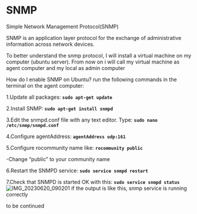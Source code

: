 # SNMP
Simple Network Management Protocol(SNMP)

SNMP is an application layer protocol for the exchange of administrative information across network devices.

To better understand the snmp protocol, I will install a virtual machine on my computer (ubuntu server). From now on i will call my virtual machine as agent computer and my local as admin computer

How do I enable SNMP on Ubuntu?
run the following commands in the terminal on the agent computer:

1.Update all packages: **`sudo apt-get update`**

2.Install SNMP: **`sudo apt-get install snmpd`**

3.Edit the snmpd.conf file with any text editor. Type: **`sudo nano /etc/snmp/snmpd.conf`**

4.Configure agentAddress: **`agentAddress udp:161`**

5.Configure rocommunity name like: **`rocommunity public`**

-Change “public” to your community name

6.Restart the SNMPD service: **`sudo service snmpd restart`**


7.Check that SNMPD is started OK with this: **`sudo service snmpd status`**
![IMG_20230620_090201](https://github.com/hilmiugurpolat/snmp/assets/110428681/5e11c967-0f90-4c97-88de-efd0eea558b0)
if the output is like this, snmp service is running correctly

to be continued
